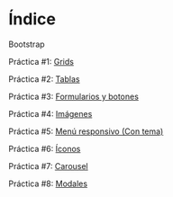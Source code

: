 # Índice
Bootstrap

Práctica #1: <a href="https://rodavlas2001.github.io/practicabootstrap5/practica1bootstrap.html">Grids</a>

Práctica #2: <a href="https://rodavlas2001.github.io/practicabootstrap5/practica2bootstrap.html">Tablas</a>

Práctica #3: <a href="https://rodavlas2001.github.io/practicabootstrap5/practica3bootstrap.html">Formularios y botones</a>

Práctica #4: <a href="https://rodavlas2001.github.io/practicabootstrap5/practica4bootstrap.html">Imágenes</a>

Práctica #5: <a href="https://rodavlas2001.github.io/practicabootstrap5/practica5bootstrap.html">Menú responsivo (Con tema)</a>

Práctica #6: <a href="https://rodavlas2001.github.io/practicabootstrap5/practica6bootstrap.html">Íconos</a>

Práctica #7: <a href="https://rodavlas2001.github.io/practicabootstrap5/practica7bootstrap.html">Carousel</a>

Práctica #8: <a href="https://rodavlas2001.github.io/practicabootstrap5/practica8bootstrap.html">Modales</a>
